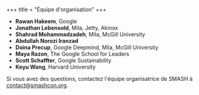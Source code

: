 +++
title = "Équipe d'organisation"
+++

- **Rawan Hakeem**, Google
- **Jonathan Lebensold**, Mila, Jetty, Akinox
- **Shahrad Mohammadzadeh**, Mila, McGill University
- **Abdullah Norozi Iranzad**
- **Doina Precup**, Google Deepmind, Mila, McGill University
- **Maya Razon**, The Google School for Leaders
- **Scott Schaffter**, Google Sustainability
- **Keyu Wang**, Harvard University

Si vous avez des questions, contactez l'équipe organisatrice de SMASH à contact@smashcon.org.
